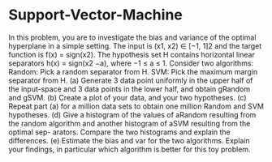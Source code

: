 # Support-Vector-Machine


In this problem, you are to investigate the bias and variance of the optimal hyperplane in a simple setting. The input is (x1, x2) ∈ [−1, 1]2 and the target function is f(x) = sign(x2).
The hypothesis set H contains horizontal linear separators h(x) = sign(x2 −a), where −1 ≤ a ≤ 1. Consider two algorithms:
Random: Pick a random separator from H.
SVM: Pick the maximum margin separator from H.
(a) Generate 3 data point uniformly in the upper half of the input-space and 3 data points in the lower half, and obtain gRandom and gSVM.
(b) Create a plot of your data, and your two hypotheses.
(c) Repeat part (a) for a million data sets to obtain one million Random and SVM hypotheses.
(d) Give a histogram of the values of aRandom resulting from the random algorithm and another histogram of aSVM resulting from the optimal sep- arators. Compare the two histograms and explain the differences.
(e) Estimate the bias and var for the two algorithms. Explain your findings, in particular which algorithm is better for this toy problem.
